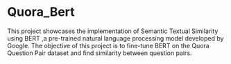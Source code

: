 # Quora_Bert
This project showcases the implementation of Semantic Textual Similarity using BERT ,a pre-trained natural language processing model developed by Google. The objective of this project is to fine-tune BERT on the Quora Question Pair dataset and find similarity between question pairs.
